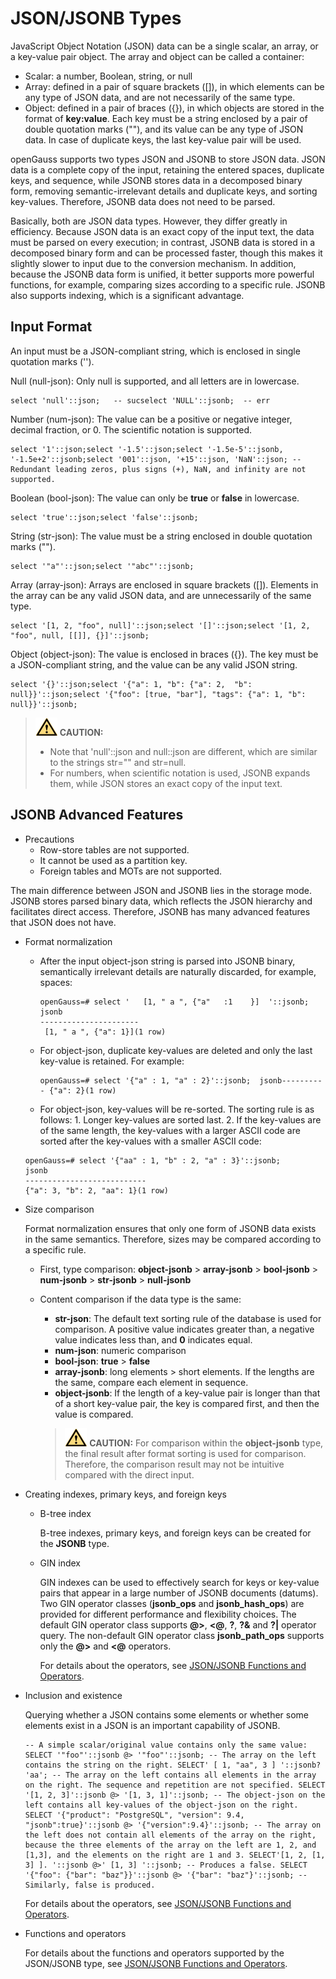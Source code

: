 # JSON/JSONB Types<a name="EN-US_TOPIC_0289899996"></a>

JavaScript Object Notation \(JSON\) data can be a single scalar, an array, or a key-value pair object. The array and object can be called a container:

-   Scalar: a number, Boolean, string, or null
-   Array: defined in a pair of square brackets \(\[\]\), in which elements can be any type of JSON data, and are not necessarily of the same type.
-   Object: defined in a pair of braces \(\{\}\), in which objects are stored in the format of  **key:value**. Each key must be a string enclosed by a pair of double quotation marks \(""\), and its value can be any type of JSON data. In case of duplicate keys, the last key-value pair will be used.

openGauss supports two types JSON and JSONB to store JSON data. JSON data is a complete copy of the input, retaining the entered spaces, duplicate keys, and sequence, while JSONB stores data in a decomposed binary form, removing semantic-irrelevant details and duplicate keys, and sorting key-values. Therefore, JSONB data does not need to be parsed.

Basically, both are JSON data types. However, they differ greatly in efficiency. Because JSON data is an exact copy of the input text, the data must be parsed on every execution; in contrast, JSONB data is stored in a decomposed binary form and can be processed faster, though this makes it slightly slower to input due to the conversion mechanism. In addition, because the JSONB data form is unified, it better supports more powerful functions, for example, comparing sizes according to a specific rule. JSONB also supports indexing, which is a significant advantage.

## Input Format<a name="section1253934210012"></a>

An input must be a JSON-compliant string, which is enclosed in single quotation marks \(''\).

Null \(null-json\): Only null is supported, and all letters are in lowercase.

```
select 'null'::json;   -- sucselect 'NULL'::jsonb;  -- err
```

Number \(num-json\): The value can be a positive or negative integer, decimal fraction, or 0. The scientific notation is supported.

```
select '1'::json;select '-1.5'::json;select '-1.5e-5'::jsonb, '-1.5e+2'::jsonb;select '001'::json, '+15'::json, 'NaN'::json; -- Redundant leading zeros, plus signs (+), NaN, and infinity are not supported.
```

Boolean \(bool-json\): The value can only be  **true**  or  **false**  in lowercase.

```
select 'true'::json;select 'false'::jsonb;  
```

String \(str-json\): The value must be a string enclosed in double quotation marks \(""\).

```
select '"a"'::json;select '"abc"'::jsonb;  
```

Array \(array-json\): Arrays are enclosed in square brackets \(\[\]\). Elements in the array can be any valid JSON data, and are unnecessarily of the same type.

```
select '[1, 2, "foo", null]'::json;select '[]'::json;select '[1, 2, "foo", null, [[]], {}]'::jsonb; 
```

Object \(object-json\): The value is enclosed in braces \(\{\}\). The key must be a JSON-compliant string, and the value can be any valid JSON string.

```
select '{}'::json;select '{"a": 1, "b": {"a": 2,  "b": null}}'::json;select '{"foo": [true, "bar"], "tags": {"a": 1, "b": null}}'::jsonb;  
```

>![](public_sys-resources/icon-caution.gif) **CAUTION:** 
>-   Note that 'null'::json and null::json are different, which are similar to the strings str="" and str=null.
>-   For numbers, when scientific notation is used, JSONB expands them, while JSON stores an exact copy of the input text.

## JSONB Advanced Features<a name="section8871947018"></a>

-   Precautions
    -   Row-store tables are not supported.
    -   It cannot be used as a partition key.
    -   Foreign tables and MOTs are not supported.


The main difference between JSON and JSONB lies in the storage mode. JSONB stores parsed binary data, which reflects the JSON hierarchy and facilitates direct access. Therefore, JSONB has many advanced features that JSON does not have.

-   Format normalization

    -   After the input object-json string is parsed into JSONB binary, semantically irrelevant details are naturally discarded, for example, spaces:

        ```
        openGauss=# select '   [1, " a ", {"a"   :1    }]  '::jsonb;        jsonb
        ----------------------
         [1, " a ", {"a": 1}](1 row)
        ```

    -   For object-json, duplicate key-values are deleted and only the last key-value is retained. For example:

        ```
        openGauss=# select '{"a" : 1, "a" : 2}'::jsonb;  jsonb---------- {"a": 2}(1 row)
        ```

    -   For object-json, key-values will be re-sorted. The sorting rule is as follows: 1. Longer key-values are sorted last. 2. If the key-values are of the same length, the key-values with a larger ASCII code are sorted after the key-values with a smaller ASCII code:

    ```
    openGauss=# select '{"aa" : 1, "b" : 2, "a" : 3}'::jsonb;           jsonb
    --------------------------- 
    {"a": 3, "b": 2, "aa": 1}(1 row)
    ```


-   Size comparison

    Format normalization ensures that only one form of JSONB data exists in the same semantics. Therefore, sizes may be compared according to a specific rule.

    -   First, type comparison:  **object-jsonb**  \>  **array-jsonb**  \>  **bool-jsonb**  \>  **num-jsonb**  \>  **str-jsonb**  \>  **null-jsonb**
    -   Content comparison if the data type is the same:

        -   **str-json**: The default text sorting rule of the database is used for comparison. A positive value indicates greater than, a negative value indicates less than, and  **0**  indicates equal.
        -   **num-json**: numeric comparison
        -   **bool-json**:  **true**  \>  **false**
        -   **array-jsonb**: long elements \> short elements. If the lengths are the same, compare each element in sequence.
        -   **object-jsonb**: If the length of a key-value pair is longer than that of a short key-value pair, the key is compared first, and then the value is compared.

        >![](public_sys-resources/icon-caution.gif) **CAUTION:** 
        >For comparison within the  **object-jsonb**  type, the final result after format sorting is used for comparison. Therefore, the comparison result may not be intuitive compared with the direct input.


-   Creating indexes, primary keys, and foreign keys
    -   B-tree index

        B-tree indexes, primary keys, and foreign keys can be created for the  **JSONB**  type.

    -   GIN index

        GIN indexes can be used to effectively search for keys or key-value pairs that appear in a large number of JSONB documents \(datums\). Two GIN operator classes \(**jsonb\_ops**  and  **jsonb\_hash\_ops**\) are provided for different performance and flexibility choices. The default GIN operator class supports  **@\>**,  **<@**,  **?**,  **?&**  and  **?|**  operator query. The non-default GIN operator class  **jsonb\_path\_ops**  supports only the  **@\>**  and  **<@**  operators.

        For details about the operators, see  [JSON/JSONB Functions and Operators](json-jsonb-functions-and-operators.md).


-   Inclusion and existence

    Querying whether a JSON contains some elements or whether some elements exist in a JSON is an important capability of JSONB.

    ```
    -- A simple scalar/original value contains only the same value: SELECT '"foo"'::jsonb @> '"foo"'::jsonb; -- The array on the left contains the string on the right. SELECT' [ 1, "aa", 3 ] '::jsonb? 'aa'; -- The array on the left contains all elements in the array on the right. The sequence and repetition are not specified. SELECT '[1, 2, 3]'::jsonb @> '[1, 3, 1]'::jsonb; -- The object-json on the left contains all key-values of the object-json on the right. SELECT '{"product": "PostgreSQL", "version": 9.4, "jsonb":true}'::jsonb @> '{"version":9.4}'::jsonb; -- The array on the left does not contain all elements of the array on the right, because the three elements of the array on the left are 1, 2, and [1,3], and the elements on the right are 1 and 3. SELECT'[1, 2, [1, 3] ]. '::jsonb @>' [1, 3] '::jsonb; -- Produces a false. SELECT '{"foo": {"bar": "baz"}}'::jsonb @> '{"bar": "baz"}'::jsonb; -- Similarly, false is produced.
    ```

    For details about the operators, see  [JSON/JSONB Functions and Operators](json-jsonb-functions-and-operators.md).

-   Functions and operators

    For details about the functions and operators supported by the JSON/JSONB type, see  [JSON/JSONB Functions and Operators](json-jsonb-functions-and-operators.md).


